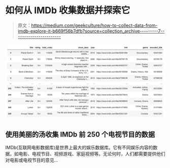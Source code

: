 # 如何从 IMDb 收集数据并探索它

> 原文：<https://medium.com/geekculture/how-to-collect-data-from-imdb-explore-it-b669f56b7dfb?source=collection_archive---------7----------------------->

![](img/2f1fbcc166550069c3f9b1734b037d08.png)

## 使用美丽的汤收集 IMDb 前 250 个电视节目的数据

IMDb(互联网电影数据库)是世界上最大的娱乐数据库。它有不同娱乐内容的数据，如电影、电视节目、视频游戏、家庭视频等。无论何时，人们都需要提供他们对电影或电视节目的意见…